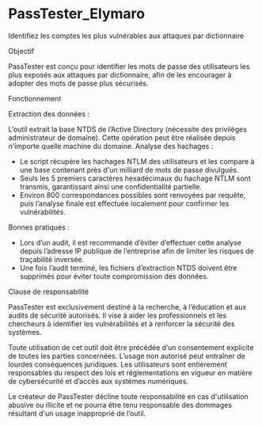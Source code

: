 # PassTester_Elymaro
Identifiez les comptes les plus vulnérables aux attaques par dictionnaire

Objectif

PassTester est conçu pour identifier les mots de passe des utilisateurs les plus exposés aux attaques par dictionnaire, afin de les encourager à adopter des mots de passe plus sécurisés.

Fonctionnement

Extraction des données : 

L’outil extrait la base NTDS de l’Active Directory (nécessite des privilèges administrateur de domaine). Cette opération peut être réalisée depuis n'importe quelle machine du domaine.
Analyse des hachages :

- Le script récupère les hachages NTLM des utilisateurs et les compare à une base contenant près d'un milliard de mots de passe divulgués.
- Seuls les 5 premiers caractères hexadécimaux du hachage NTLM sont transmis, garantissant ainsi une confidentialité partielle.
- Environ 800 correspondances possibles sont renvoyées par requête, puis l’analyse finale est effectuée localement pour confirmer les vulnérabilités.

Bonnes pratiques :

- Lors d’un audit, il est recommandé d’éviter d’effectuer cette analyse depuis l’adresse IP publique de l’entreprise afin de limiter les risques de traçabilité inversée.
- Une fois l’audit terminé, les fichiers d’extraction NTDS doivent être supprimés pour éviter toute compromission des données.

Clause de responsabilité

PassTester est exclusivement destiné à la recherche, à l’éducation et aux audits de sécurité autorisés. Il vise à aider les professionnels et les chercheurs à identifier les vulnérabilités et à renforcer la sécurité des systèmes.

Toute utilisation de cet outil doit être précédée d’un consentement explicite de toutes les parties concernées. L’usage non autorisé peut entraîner de lourdes conséquences juridiques. Les utilisateurs sont entièrement responsables du respect des lois et réglementations en vigueur en matière de cybersécurité et d’accès aux systèmes numériques.

Le créateur de PassTester décline toute responsabilité en cas d'utilisation abusive ou illicite et ne pourra être tenu responsable des dommages résultant d'un usage inapproprié de l’outil.
